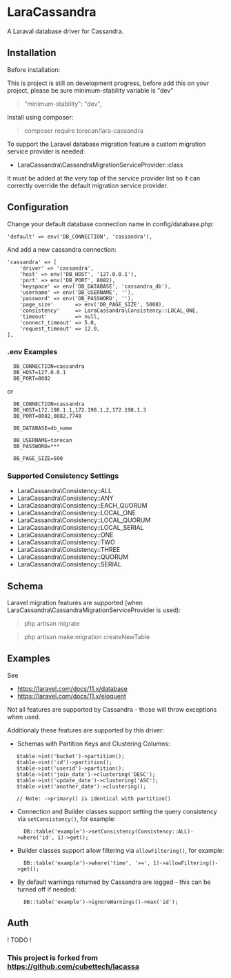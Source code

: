 # **LaraCassandra**

A Laraval database driver for Cassandra.

## **Installation**

Before installation:

This is project is still on development progress, before add this on your project, please be sure minimum-stability variable is "dev" 

> "minimum-stability": "dev",

Install using composer:

> composer require torecan/lara-cassandra

To support the Laravel database migration feature a custom migration service provider is needed:

- LaraCassandra\CassandraMigrationServiceProvider::class

It must be added at the very top of the service provider list so it can correctly override the default migration service provider.

## **Configuration**

Change your default database connection name in config/database.php:

    'default' => env('DB_CONNECTION', 'cassandra'),

And add a new cassandra connection:

    'cassandra' => [
        'driver' => 'cassandra',
        'host' => env('DB_HOST', '127.0.0.1'),
        'port' => env('DB_PORT', 8082),
        'keyspace' => env('DB_DATABASE', 'cassandra_db'),
        'username' => env('DB_USERNAME', ''),
        'password' => env('DB_PASSWORD', ''),
        'page_size'       => env('DB_PAGE_SIZE', 5000),
        'consistency'     => LaraCassandra\Consistency::LOCAL_ONE,
        'timeout'         => null,
        'connect_timeout' => 5.0,
        'request_timeout' => 12.0,
    ],

### .env Examples
```
  DB_CONNECTION=cassandra
  DB_HOST=127.0.0.1 
  DB_PORT=8082
```
or
```
  DB_CONNECTION=cassandra
  DB_HOST=172.198.1.1,172.198.1.2,172.198.1.3
  DB_PORT=8082,8082,7748

  DB_DATABASE=db_name
  
  DB_USERNAME=torecan
  DB_PASSWORD=***
  
  DB_PAGE_SIZE=500
```

### Supported Consistency Settings

  - LaraCassandra\Consistency::ALL
  - LaraCassandra\Consistency::ANY
  - LaraCassandra\Consistency::EACH_QUORUM
  - LaraCassandra\Consistency::LOCAL_ONE
  - LaraCassandra\Consistency::LOCAL_QUORUM
  - LaraCassandra\Consistency::LOCAL_SERIAL
  - LaraCassandra\Consistency::ONE
  - LaraCassandra\Consistency::TWO
  - LaraCassandra\Consistency::THREE
  - LaraCassandra\Consistency::QUORUM
  - LaraCassandra\Consistency::SERIAL

## **Schema**

Laravel migration features are supported (when LaraCassandra\CassandraMigrationServiceProvider is used):

  > php artisan migrate

  > php artisan make:migration createNewTable

## **Examples**
See
  - https://laravel.com/docs/11.x/database
  - https://laravel.com/docs/11.x/eloquent
 
Not all features are supported by Cassandra - those will throw exceptions when used.

Additionaly these features are supported by this driver:

- Schemas with Partition Keys and Clustering Columns:
 ```
    $table->int('bucket')->partition();
    $table->int('id')->partition();
    $table->int('userid')->partition();
    $table->int('join_date')->clustering('DESC');
    $table->int('update_date')->clustering('ASC');
    $table->int('another_date')->clustering();

    // Note: ->primary() is identical with partition()
 ```

- Connection and Builder classes support setting the query consistency via `setConsistency()`, for example:
  ```
    DB::table('example')->setConsistency(Consistency::ALL)->where('id', 1)->get();
  ```
- Builder classes support allow filtering via `allowFiltering()`, for example:
  ```
    DB::table('example')->where('time', '>=', 1)->allowFiltering()->get();
  ```

- By default warnings returned by Cassandra are logged - this can be turned off if needed:
  ```
    DB::table('example')->ignoreWarnings()->max('id');
  ```

## **Auth**

! TODO !

### This project is forked from https://github.com/cubettech/lacassa

